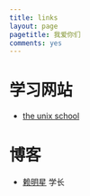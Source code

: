 ```yaml
---
title: links
layout: page
pagetitle: 我爱你们
comments: yes
---
```


# 学习网站

- [the unix school][1]



# 博客

- [赖明星][5] 学长


[1]: http://www.theunixschool.com/
[5]: http://mingxinglai.com/
